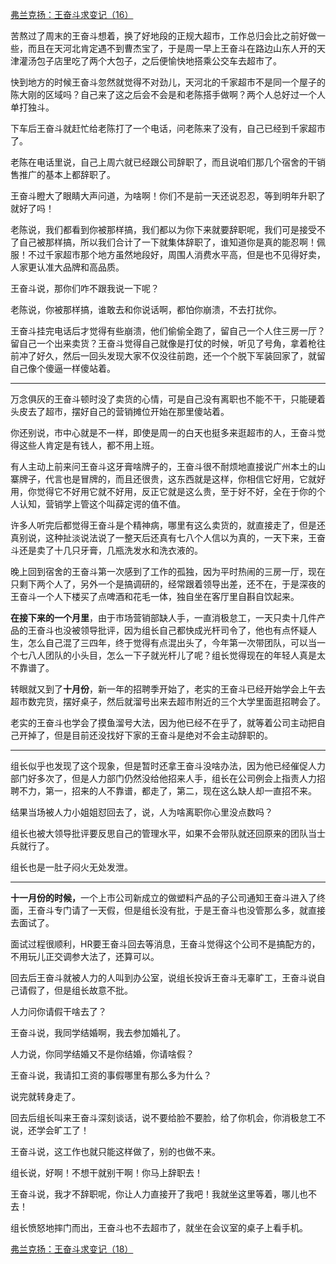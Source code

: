 <p></p><a href="https://zhuanlan.zhihu.com/p/61289789" data-draft-node="block" data-draft-type="link-card" data-image="https://pic3.zhimg.com/v2-4ad9d4719d3ee1afe2fab83a29ad9096_180x120.jpg" data-image-width="722" data-image-height="372" class="internal">弗兰克扬：王奋斗求变记（16）</a><p>苦熬过了周末的王奋斗想着，换了好地段的正规大超市，工作总归会比之前好做一些，而且在天河北肯定遇不到曹杰宝了，于是周一早上王奋斗在路边山东人开的天津灌汤包子店里吃了两个大包子，之后便愉快地搭乘公交车去超市了。</p><p>快到地方的时候王奋斗忽然就觉得不对劲儿，天河北的千家超市不是同一个屋子的陈大刚的区域吗？自己来了这之后会不会是和老陈搭手做啊？两个人总好过一个人单打独斗。</p><p>下车后王奋斗就赶忙给老陈打了一个电话，问老陈来了没有，自己已经到千家超市了。</p><p>老陈在电话里说，自己上周六就已经跟公司辞职了，而且说咱们那几个宿舍的干销售推广的基本上都辞职了。</p><p>王奋斗瞪大了眼睛大声问道，为啥啊！你们不是前一天还说忍忍，等到明年升职了就好了吗！</p><p>老陈说，我们都看到你被那样搞，我们都以为你下来就要辞职呢，我们可是接受不了自己被那样搞，所以我们合计了一下就集体辞职了，谁知道你是真的能忍啊！佩服！不过千家超市那个地方虽然地段好，周围人消费水平高，但是也不见得好卖，人家更认准大品牌和高品质。</p><p>王奋斗说，那你们咋不跟我说一下呢？</p><p>老陈说，你被那样搞，谁敢去和你说话啊，都怕你崩溃，不去打扰你。</p><p>王奋斗挂完电话后才觉得有些崩溃，他们偷偷全跑了，留自己一个人住三房一厅？留自己一个出来卖货？王奋斗觉得自己就像是打仗的时候，听见了号角，拿着枪往前冲了好久，然后一回头发现大家不仅没往前跑，还一个个脱下军装回家了，就留自己像个傻逼一样傻站着。</p><hr/><p>万念俱灰的王奋斗顿时没了卖货的心情，可是自己没有离职也不能不干，只能硬着头皮去了超市，摆好自己的营销摊位开始在那里傻站着。</p><p>你还别说，市中心就是不一样，即使是周一的白天也挺多来逛超市的人，王奋斗觉得这些人肯定是有钱人，都不用上班。</p><p>有人主动上前来问王奋斗这牙膏啥牌子的，王奋斗很不耐烦地直接说广州本土的山寨牌子，代言也是冒牌的，而且还很贵，这东西就是这样，你相信它好用，它就好用，你觉得它不好用它就不好用，反正它就是这么贵，至于好不好，全在于你的个人认知，营销学上管这个叫薛定谔的值不值。</p><p>许多人听完后都觉得王奋斗是个精神病，哪里有这么卖货的，就直接走了，但是还真别说，这种扯淡说法说了一整天后还真有七八个人信以为真的，一天下来，王奋斗还是卖了十几只牙膏，几瓶洗发水和洗衣液的。</p><p>晚上回到宿舍的王奋斗第一次感到了工作的孤独，因为平时热闹的三房一厅，现在只剩下两个人了，另外一个是搞调研的，经常跟着领导出差，还不在，于是深夜的王奋斗一个人下楼买了点啤酒和花毛一体，独自坐在客厅里自斟自饮起来。</p><p><b>在接下来的一个月里</b>，由于市场营销部缺人手，一直消极怠工，一天只卖十几件产品的王奋斗也没被领导批评，因为组长自己都快成光杆司令了，他也有点怀疑人生，怎么自己混了三四年，终于觉得有点混出头了，今年第一次带团队，可以当一个七八人团队的小头目，怎么一下子就光杆儿了呢？组长觉得现在的年轻人真是太不靠谱了。</p><p>转眼就又到了<b>十月份</b>，新一年的招聘季开始了，老实的王奋斗已经开始学会上午去超市数完货，摆好桌子，然后就溜号出来去超市附近的三个大学里面逛招聘会了。</p><p>老实的王奋斗也学会了摸鱼溜号大法，因为他已经不在乎了，就等着公司主动把自己开掉了，但是目前还没找好下家的王奋斗是绝对不会主动辞职的。</p><hr/><p>组长似乎也发现了这个现象，但是暂时还拿王奋斗没啥办法，因为他已经催促人力部门好多次了，但是人力部门仍然没给他招来人手，组长在公司例会上指责人力招聘不力，第一，招来的人不靠谱，都走了，第二，现在这么缺人却一直招不来。</p><p>结果当场被人力小姐姐怼回去了，说，人为啥离职你心里没点数吗？</p><p>组长也被大领导批评要反思自己的管理水平，如果不会带队就还回原来的团队当士兵就行了。</p><p>组长也是一肚子闷火无处发泄。</p><hr/><p><b>十一月份的时候，</b>一个上市公司新成立的做塑料产品的子公司通知王奋斗进入了终面，王奋斗专门请了一天假，但是组长没有批，于是王奋斗也没管那么多，就直接去面试了。</p><p>面试过程很顺利，HR要王奋斗回去等消息，王奋斗觉得这个公司不是搞配方的，不用玩儿正交调参大法了，还算可以。</p><p>回去后王奋斗就被人力的人叫到办公室，说组长投诉王奋斗无辜旷工，王奋斗说自己请假了，但是组长故意不批。</p><p>人力问你请假干啥去了？</p><p>王奋斗说，我同学结婚啊，我去参加婚礼了。</p><p>人力说，你同学结婚又不是你结婚，你请啥假？</p><p>王奋斗说，我请扣工资的事假哪里有那么多为什么？</p><p>说完就转身走了。</p><p>回去后组长叫来王奋斗深刻谈话，说不要给脸不要脸，给了你机会，你消极怠工不说，还学会旷工了！</p><p>王奋斗说，这工作也就只能这样做了，别的也做不来。</p><p>组长说，好啊！不想干就别干啊！你马上辞职去！</p><p>王奋斗说，我才不辞职呢，你让人力直接开了我吧！我就坐这里等着，哪儿也不去！</p><p>组长愤怒地摔门而出，王奋斗也不去超市了，就坐在会议室的桌子上看手机。</p><a href="https://zhuanlan.zhihu.com/p/61475362" data-draft-node="block" data-draft-type="link-card" data-image="https://pic4.zhimg.com/v2-547fa662ba914c3affd37c7e998bb1bf_180x120.jpg" data-image-width="777" data-image-height="343" class="internal">弗兰克扬：王奋斗求变记（18）</a><p></p>